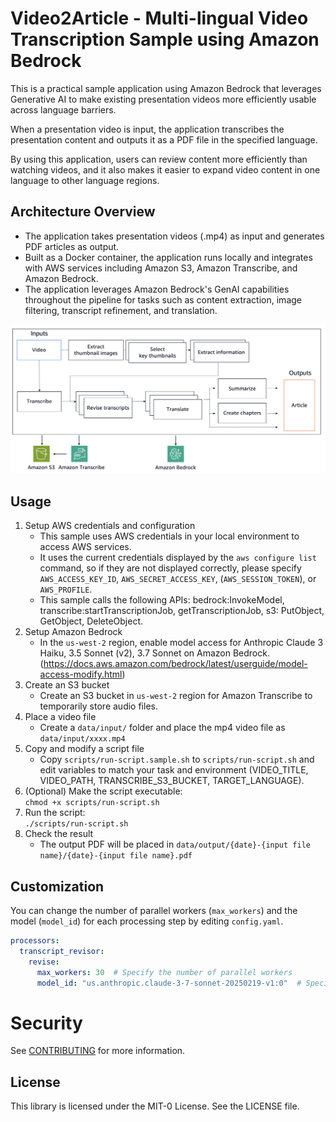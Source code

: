 # Video2Article - Multi-lingual Video Transcription Sample using Amazon Bedrock

This is a practical sample application using Amazon Bedrock that leverages Generative AI to make existing presentation videos more efficiently usable across language barriers. 

When a presentation video is input, the application transcribes the presentation content and outputs it as a PDF file in the specified language. 

By using this application, users can review content more efficiently than watching videos, and it also makes it easier to expand video content in one language to other language regions.

## Architecture Overview
* The application takes presentation videos (.mp4) as input and generates PDF articles as output.
* Built as a Docker container, the application runs locally and integrates with AWS services including Amazon S3, Amazon Transcribe, and Amazon Bedrock.
* The application leverages Amazon Bedrock's GenAI capabilities throughout the pipeline for tasks such as content extraction, image filtering, transcript refinement, and translation.

![Architecture](./images/architecture.png)

## Usage

1. Setup AWS credentials and configuration
    * This sample uses AWS credentials in your local environment to access AWS services. 
    * It uses the current credentials displayed by the `aws configure list` command, so if they are not displayed correctly, please specify `AWS_ACCESS_KEY_ID`, `AWS_SECRET_ACCESS_KEY`, (`AWS_SESSION_TOKEN`), or `AWS_PROFILE`.
    * This sample calls the following APIs: bedrock:InvokeModel, transcribe:startTranscriptionJob, getTranscriptionJob, s3: PutObject, GetObject, DeleteObject.
2. Setup Amazon Bedrock
    * In the `us-west-2` region, enable model access for Anthropic Claude 3 Haiku, 3.5 Sonnet (v2), 3.7 Sonnet on Amazon Bedrock. (https://docs.aws.amazon.com/bedrock/latest/userguide/model-access-modify.html)
3. Create an S3 bucket
    * Create an S3 bucket in `us-west-2` region for Amazon Transcribe to temporarily store audio files.
4. Place a video file
    * Create a `data/input/` folder and place the mp4 video file as `data/input/xxxx.mp4`
5. Copy and modify a script file
    * Copy `scripts/run-script.sample.sh` to `scripts/run-script.sh` and edit variables to match your task and environment (VIDEO_TITLE, VIDEO_PATH, TRANSCRIBE_S3_BUCKET, TARGET_LANGUAGE).
6. (Optional) Make the script executable:  
   `chmod +x scripts/run-script.sh`
7. Run the script:  
   `./scripts/run-script.sh`
8. Check the result
    * The output PDF will be placed in `data/output/{date}-{input file name}/{date}-{input file name}.pdf`

## Customization

You can change the number of parallel workers (`max_workers`) and the model (`model_id`) for each processing step by editing `config.yaml`.

```yaml
processors:
  transcript_revisor:
    revise:
      max_workers: 30  # Specify the number of parallel workers
      model_id: "us.anthropic.claude-3-7-sonnet-20250219-v1:0"  # Specify the model ID to use
```

# Security

See [CONTRIBUTING](CONTRIBUTING.md#security-issue-notifications) for more information.

## License

This library is licensed under the MIT-0 License. See the LICENSE file.

